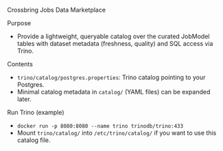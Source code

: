 Crossbring Jobs Data Marketplace

Purpose
- Provide a lightweight, queryable catalog over the curated JobModel tables with dataset metadata (freshness, quality) and SQL access via Trino.

Contents
- `trino/catalog/postgres.properties`: Trino catalog pointing to your Postgres.
- Minimal catalog metadata in `catalog/` (YAML files) can be expanded later.

Run Trino (example)
- `docker run -p 8080:8080 --name trino trinodb/trino:433`
- Mount `trino/catalog/` into `/etc/trino/catalog/` if you want to use this catalog file.

